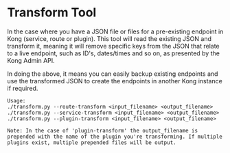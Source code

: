 # Transform Tool
In the case where you have a JSON file or files for a pre-existing endpoint in Kong (service, route or plugin). This tool will read the existing JSON and transform it, meaning it will remove specific keys from the JSON that relate to a live endpoint, such as ID's, dates/times and so on, as presented by the Kong Admin API.

In doing the above, it means you can easily backup existing endpoints and use the transformed JSON to create the endpoints in another Kong instance if required.

```
Usage:
./transform.py --route-transform <input_filename> <output_filename>
./transform.py --service-transform <input_filename> <output_filename>
./transform.py --plugin-transform <input_filename> <output_filename>

Note: In the case of 'plugin-transform' the output_filename is prepended with the name of the plugin you're transforming. If multiple plugins exist, multiple prepended files will be output.